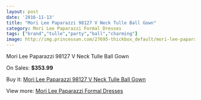 ```yaml
---
layout: post
date: '2016-11-13'
title: "Mori Lee Paparazzi 98127 V Neck Tulle Ball Gown"
category: Mori Lee Paparazzi Formal Dresses
tags: ["brand","tulle","party","ball","charming"]
image: http://img.princessan.com/27695-thickbox_default/mori-lee-paparazzi-98127-v-neck-tulle-ball-gown.jpg
---
```

Mori Lee Paparazzi 98127 V Neck Tulle Ball Gown

On Sales: **$353.99**
<a href="https://www.princessan.com/en/12611-mori-lee-paparazzi-98127-v-neck-tulle-ball-gown.html"><amp-img layout="responsive" width="600" height="600" src="//img.princessan.com/27695-thickbox_default/mori-lee-paparazzi-98127-v-neck-tulle-ball-gown.jpg" alt="Mori Lee Paparazzi 98127 V Neck Tulle Ball Gown 0" /></a>
<a href="https://www.princessan.com/en/12611-mori-lee-paparazzi-98127-v-neck-tulle-ball-gown.html"><amp-img layout="responsive" width="600" height="600" src="//img.princessan.com/27696-thickbox_default/mori-lee-paparazzi-98127-v-neck-tulle-ball-gown.jpg" alt="Mori Lee Paparazzi 98127 V Neck Tulle Ball Gown 1" /></a>
<a href="https://www.princessan.com/en/12611-mori-lee-paparazzi-98127-v-neck-tulle-ball-gown.html"><amp-img layout="responsive" width="600" height="600" src="//img.princessan.com/27697-thickbox_default/mori-lee-paparazzi-98127-v-neck-tulle-ball-gown.jpg" alt="Mori Lee Paparazzi 98127 V Neck Tulle Ball Gown 2" /></a>
<a href="https://www.princessan.com/en/12611-mori-lee-paparazzi-98127-v-neck-tulle-ball-gown.html"><amp-img layout="responsive" width="600" height="600" src="//img.princessan.com/27698-thickbox_default/mori-lee-paparazzi-98127-v-neck-tulle-ball-gown.jpg" alt="Mori Lee Paparazzi 98127 V Neck Tulle Ball Gown 3" /></a>

Buy it: [Mori Lee Paparazzi 98127 V Neck Tulle Ball Gown](https://www.princessan.com/en/12611-mori-lee-paparazzi-98127-v-neck-tulle-ball-gown.html "Mori Lee Paparazzi 98127 V Neck Tulle Ball Gown")

View more: [Mori Lee Paparazzi Formal Dresses](https://www.princessan.com/en/91- "Mori Lee Paparazzi Formal Dresses")